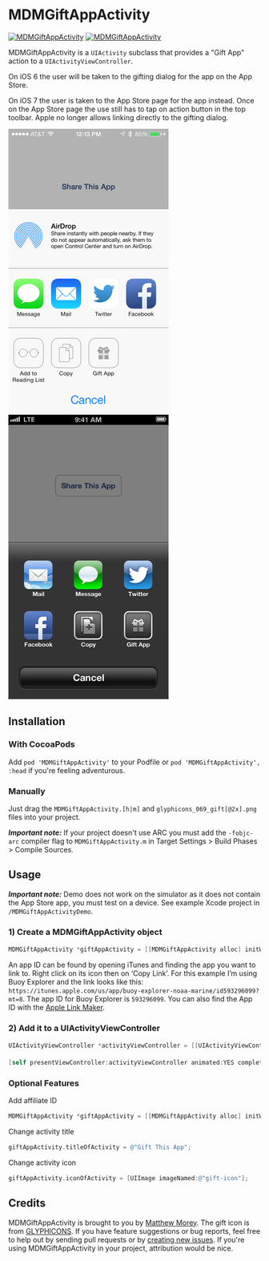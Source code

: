 # MDMGiftAppActivity

[![MDMGiftAppActivity](https://cocoapod-badges.herokuapp.com/v/MDMGiftAppActivity/badge.png)](http://cocoadocs.org/docsets/MDMGiftAppActivity)
[![MDMGiftAppActivity](https://cocoapod-badges.herokuapp.com/p/MDMGiftAppActivity/badge.svg)](http://cocoadocs.org/docsets/MDMGiftAppActivity)

MDMGiftAppActivity is a `UIActivity` subclass that provides a "Gift App" action to a `UIActivityViewController`.

On iOS 6 the user will be taken to the gifting dialog for the app on the App Store. 

On iOS 7 the user is taken to the App Store page for the app instead. Once on the App Store page the use still has to tap on action button in the top toolbar. Apple no longer allows linking directly to the gifting dialog.

![MDMGiftAppActivity Screenshot](https://github.com/mmorey/MDMGiftAppActivity/raw/master/screenshot_iOS7.png)
![MDMGiftAppActivity Screenshot](https://github.com/mmorey/MDMGiftAppActivity/raw/master/screenshot.png)

## Installation

### With CocoaPods

Add `pod 'MDMGiftAppActivity'` to your Podfile or `pod 'MDMGiftAppActivity', :head` if you're feeling adventurous.

### Manually

Just drag the `MDMGiftAppActivity.[h|m]` and `glyphicons_069_gift[@2x].png` files into your project.

_**Important note:**_ If your project doesn't use ARC you must add the `-fobjc-arc` compiler flag to `MDMGiftAppActivity.m` in Target Settings > Build Phases > Compile Sources.

## Usage

_**Important note:**_ Demo does not work on the simulator as it does not contain the App Store app, you must test on a device. See example Xcode project in `/MDMGiftAppActivityDemo`.

### 1) Create a MDMGiftAppActivity object

```objective-c
MDMGiftAppActivity *giftAppActivity = [[MDMGiftAppActivity alloc] initWithAppID:@"XXXXXXXXX"];
```

An app ID can be found by opening iTunes and finding the app you want to link to. Right click on its icon then on ‘Copy Link’. For this example I’m using Buoy Explorer and the link looks like this: `https://itunes.apple.com/us/app/buoy-explorer-noaa-marine/id593296099?mt=8`. The app ID for Buoy Explorer is `593296099`. You can also find the App ID with the [Apple Link Maker](http://itunes.apple.com/linkmaker/).

### 2) Add it to a UIActivityViewController

```objective-c
UIActivityViewController *activityViewController = [[UIActivityViewController alloc] initWithActivityItems:@[@"Awesome app"]]
                                                                                     applicationActivities:@[giftAppActivity]];
[self presentViewController:activityViewController animated:YES completion:nil];
```

### Optional Features

Add affiliate ID

```objective-c
MDMGiftAppActivity *giftAppActivity = [[MDMGiftAppActivity alloc] initWithAppID:@"XXXXXXXXX" withAffiliateToken:@"YYYYYY" withCampaignToken:@"ZZZZZZZ"];
```

Change activity title

```objective-c
giftAppActivity.titleOfActivity = @"Gift This App";
```

Change activity icon

```objective-c
giftAppActivity.iconOfActivity = [UIImage imageNamed:@"gift-icon"];
```

## Credits

MDMGiftAppActivity is brought to you by [Matthew Morey](http://matthewmorey.com). The gift icon is from [GLYPHICONS](http://glyphicons.com/). If you have feature suggestions or bug reports, feel free to help out by sending pull requests or by [creating new issues](https://github.com/mmorey/MDMGiftAppActivity/issues/new). If you're using MDMGiftAppActivity in your project, attribution would be nice.
